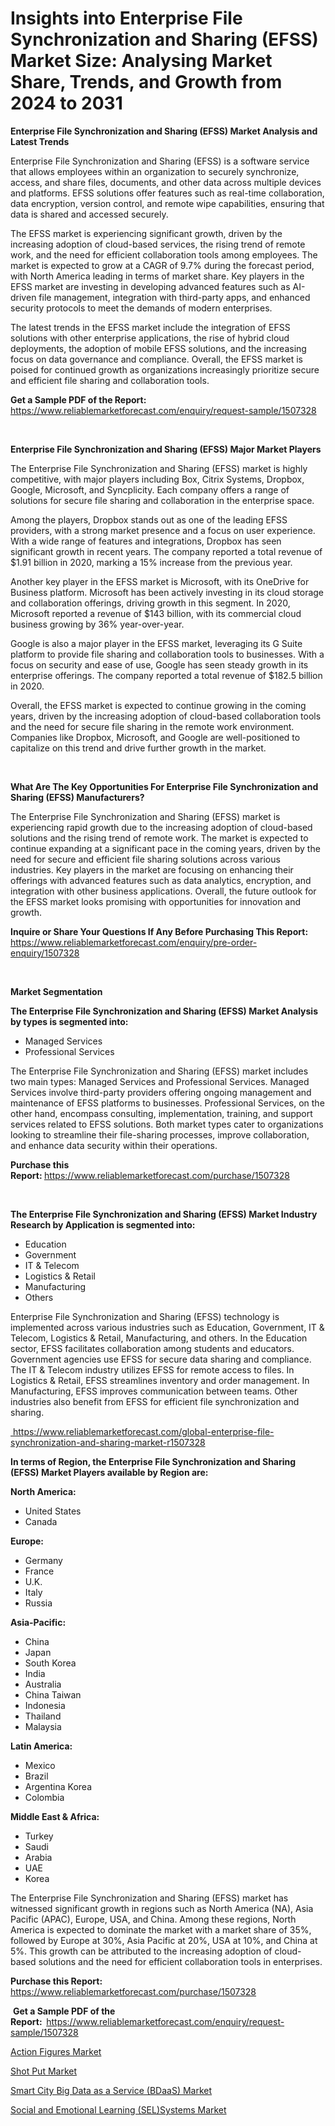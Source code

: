 <p><h1>Insights into Enterprise File Synchronization and Sharing (EFSS) Market Size: Analysing Market Share, Trends, and Growth from 2024 to 2031</h1></p><p><strong>Enterprise File Synchronization and Sharing (EFSS) Market Analysis and Latest Trends</strong></p>
<p><p>Enterprise File Synchronization and Sharing (EFSS) is a software service that allows employees within an organization to securely synchronize, access, and share files, documents, and other data across multiple devices and platforms. EFSS solutions offer features such as real-time collaboration, data encryption, version control, and remote wipe capabilities, ensuring that data is shared and accessed securely.</p><p>The EFSS market is experiencing significant growth, driven by the increasing adoption of cloud-based services, the rising trend of remote work, and the need for efficient collaboration tools among employees. The market is expected to grow at a CAGR of 9.7% during the forecast period, with North America leading in terms of market share. Key players in the EFSS market are investing in developing advanced features such as AI-driven file management, integration with third-party apps, and enhanced security protocols to meet the demands of modern enterprises.</p><p>The latest trends in the EFSS market include the integration of EFSS solutions with other enterprise applications, the rise of hybrid cloud deployments, the adoption of mobile EFSS solutions, and the increasing focus on data governance and compliance. Overall, the EFSS market is poised for continued growth as organizations increasingly prioritize secure and efficient file sharing and collaboration tools.</p></p>
<p><strong>Get a Sample PDF of the Report:&nbsp;</strong> <a href="https://www.reliablemarketforecast.com/enquiry/request-sample/1507328">https://www.reliablemarketforecast.com/enquiry/request-sample/1507328</a></p>
<p>&nbsp;</p>
<p><strong>Enterprise File Synchronization and Sharing (EFSS) Major Market Players</strong></p>
<p><p>The Enterprise File Synchronization and Sharing (EFSS) market is highly competitive, with major players including Box, Citrix Systems, Dropbox, Google, Microsoft, and Syncplicity. Each company offers a range of solutions for secure file sharing and collaboration in the enterprise space.</p><p>Among the players, Dropbox stands out as one of the leading EFSS providers, with a strong market presence and a focus on user experience. With a wide range of features and integrations, Dropbox has seen significant growth in recent years. The company reported a total revenue of $1.91 billion in 2020, marking a 15% increase from the previous year.</p><p>Another key player in the EFSS market is Microsoft, with its OneDrive for Business platform. Microsoft has been actively investing in its cloud storage and collaboration offerings, driving growth in this segment. In 2020, Microsoft reported a revenue of $143 billion, with its commercial cloud business growing by 36% year-over-year.</p><p>Google is also a major player in the EFSS market, leveraging its G Suite platform to provide file sharing and collaboration tools to businesses. With a focus on security and ease of use, Google has seen steady growth in its enterprise offerings. The company reported a total revenue of $182.5 billion in 2020.</p><p>Overall, the EFSS market is expected to continue growing in the coming years, driven by the increasing adoption of cloud-based collaboration tools and the need for secure file sharing in the remote work environment. Companies like Dropbox, Microsoft, and Google are well-positioned to capitalize on this trend and drive further growth in the market.</p></p>
<p>&nbsp;</p>
<p><strong>What Are The Key Opportunities For Enterprise File Synchronization and Sharing (EFSS) Manufacturers?</strong></p>
<p><p>The Enterprise File Synchronization and Sharing (EFSS) market is experiencing rapid growth due to the increasing adoption of cloud-based solutions and the rising trend of remote work. The market is expected to continue expanding at a significant pace in the coming years, driven by the need for secure and efficient file sharing solutions across various industries. Key players in the market are focusing on enhancing their offerings with advanced features such as data analytics, encryption, and integration with other business applications. Overall, the future outlook for the EFSS market looks promising with opportunities for innovation and growth.</p></p>
<p><strong>Inquire or Share Your Questions If Any Before Purchasing This Report:</strong> <a href="https://www.reliablemarketforecast.com/enquiry/pre-order-enquiry/1507328">https://www.reliablemarketforecast.com/enquiry/pre-order-enquiry/1507328</a></p>
<p>&nbsp;</p>
<p><strong>Market Segmentation</strong></p>
<p><strong>The Enterprise File Synchronization and Sharing (EFSS) Market Analysis by types is segmented into:</strong></p>
<p><ul><li>Managed Services</li><li>Professional Services</li></ul></p>
<p><p>The Enterprise File Synchronization and Sharing (EFSS) market includes two main types: Managed Services and Professional Services. Managed Services involve third-party providers offering ongoing management and maintenance of EFSS platforms to businesses. Professional Services, on the other hand, encompass consulting, implementation, training, and support services related to EFSS solutions. Both market types cater to organizations looking to streamline their file-sharing processes, improve collaboration, and enhance data security within their operations.</p></p>
<p><strong>Purchase this Report:&nbsp;</strong><a href="https://www.reliablemarketforecast.com/purchase/1507328">https://www.reliablemarketforecast.com/purchase/1507328</a></p>
<p>&nbsp;</p>
<p><strong>The Enterprise File Synchronization and Sharing (EFSS) Market Industry Research by Application is segmented into:</strong></p>
<p><ul><li>Education</li><li>Government</li><li>IT & Telecom</li><li>Logistics & Retail</li><li>Manufacturing</li><li>Others</li></ul></p>
<p><p>Enterprise File Synchronization and Sharing (EFSS) technology is implemented across various industries such as Education, Government, IT & Telecom, Logistics & Retail, Manufacturing, and others. In the Education sector, EFSS facilitates collaboration among students and educators. Government agencies use EFSS for secure data sharing and compliance. The IT & Telecom industry utilizes EFSS for remote access to files. In Logistics & Retail, EFSS streamlines inventory and order management. In Manufacturing, EFSS improves communication between teams. Other industries also benefit from EFSS for efficient file synchronization and sharing.</p></p>
<p><a href="https://www.reliablemarketforecast.com/global-enterprise-file-synchronization-and-sharing-market-r1507328">&nbsp;https://www.reliablemarketforecast.com/global-enterprise-file-synchronization-and-sharing-market-r1507328</a></p>
<p><strong>In terms of Region, the Enterprise File Synchronization and Sharing (EFSS) Market Players available by Region are:</strong></p>
<p>
    <p> <strong> North America: </strong>
        <ul>
            <li>United States</li>
            <li>Canada</li>
        </ul>
        </p> 
    <p> <strong> Europe: </strong>
        <ul>
            <li>Germany</li>
            <li>France</li>
            <li>U.K.</li>
            <li>Italy</li>
            <li>Russia</li>
        </ul>
        </p> 
    <p> <strong> Asia-Pacific: </strong>
        <ul>
            <li>China</li>
            <li>Japan</li>
            <li>South Korea</li>
            <li>India</li>
            <li>Australia</li>
            <li>China Taiwan</li>
            <li>Indonesia</li>
            <li>Thailand</li>
            <li>Malaysia</li>
        </ul>
        </p> 
    <p> <strong> Latin America: </strong>
        <ul>
            <li>Mexico</li>
            <li>Brazil</li>
            <li>Argentina Korea</li>
            <li>Colombia</li>
        </ul>
        </p> 
    <p> <strong> Middle East & Africa: </strong>
        <ul>
            <li>Turkey</li>
            <li>Saudi</li>
            <li>Arabia</li>
            <li>UAE</li>
            <li>Korea</li>
        </ul>
    </p>
    </p>
<p><p>The Enterprise File Synchronization and Sharing (EFSS) market has witnessed significant growth in regions such as North America (NA), Asia Pacific (APAC), Europe, USA, and China. Among these regions, North America is expected to dominate the market with a market share of 35%, followed by Europe at 30%, Asia Pacific at 20%, USA at 10%, and China at 5%. This growth can be attributed to the increasing adoption of cloud-based solutions and the need for efficient collaboration tools in enterprises.</p></p>
<p><strong>Purchase this Report: </strong><a href="https://www.reliablemarketforecast.com/purchase/1507328">https://www.reliablemarketforecast.com/purchase/1507328</a></p>
<p>&nbsp;<strong>Get a Sample PDF of the Report:&nbsp;&nbsp;</strong><a href="https://www.reliablemarketforecast.com/enquiry/request-sample/1507328">https://www.reliablemarketforecast.com/enquiry/request-sample/1507328</a></p>
<p><strong></strong></p>
<p><p><a href="https://medium.com/@clairhane_9803/navigating-the-global-action-figures-market-landscape-trends-forecasts-and-impact-analysis-2024-5a1b60878319">Action Figures Market</a></p><p><a href="https://medium.com/@jeniw10236654655/shot-put-market-share-size-trends-industry-analysis-report-by-application-f0708c8fed1d">Shot Put Market</a></p><p><a href="https://github.com/BurtonGALEN/Market-Research-Report-List-1/blob/main/smart-city-big-data-as-a-service-bdaas-market.md">Smart City Big Data as a Service (BDaaS) Market</a></p><p><a href="https://github.com/violawzepeda0462024/Market-Research-Report-List-1/blob/main/social-and-emotional-learning-selsystems-market.md">Social and Emotional Learning (SEL)Systems Market</a></p></p>